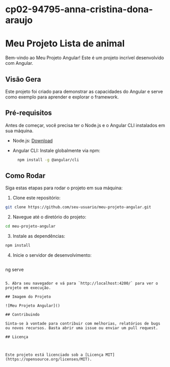 # cp02-94795-anna-cristina-dona-araujo
# Meu Projeto Lista de animal 

Bem-vindo ao Meu Projeto Angular! Este é um projeto incrível desenvolvido com Angular.

## Visão Gera

Este projeto foi criado para demonstrar as capacidades do Angular e serve como exemplo para aprender e explorar o framework.

## Pré-requisitos

Antes de começar, você precisa ter o Node.js e o Angular CLI instalados em sua máquina.

- Node.js: [Download](https://nodejs.org/)
- Angular CLI: Instale globalmente via npm:
  
  ```bash
    npm install -g @angular/cli
  ```

## Como Rodar

Siga estas etapas para rodar o projeto em sua máquina:

1. Clone este repositório:
   
```bash
git clone https://github.com/seu-usuario/meu-projeto-angular.git
 ```

2. Navegue até o diretório do projeto:

```bash
cd meu-projeto-angular
 ```

3. Instale as dependências:
   
```bash
npm install
 ```

4. Inicie o servidor de desenvolvimento:

   ```bash
ng serve
 ```

5. Abra seu navegador e vá para `http://localhost:4200/` para ver o projeto em execução.

## Imagem do Projeto

![Meu Projeto Angular]()

## Contribuindo

Sinta-se à vontade para contribuir com melhorias, relatórios de bugs ou novos recursos. Basta abrir uma issue ou enviar um pull request.

## Licença



Este projeto está licenciado sob a [Licença MIT](https://opensource.org/licenses/MIT).
   
